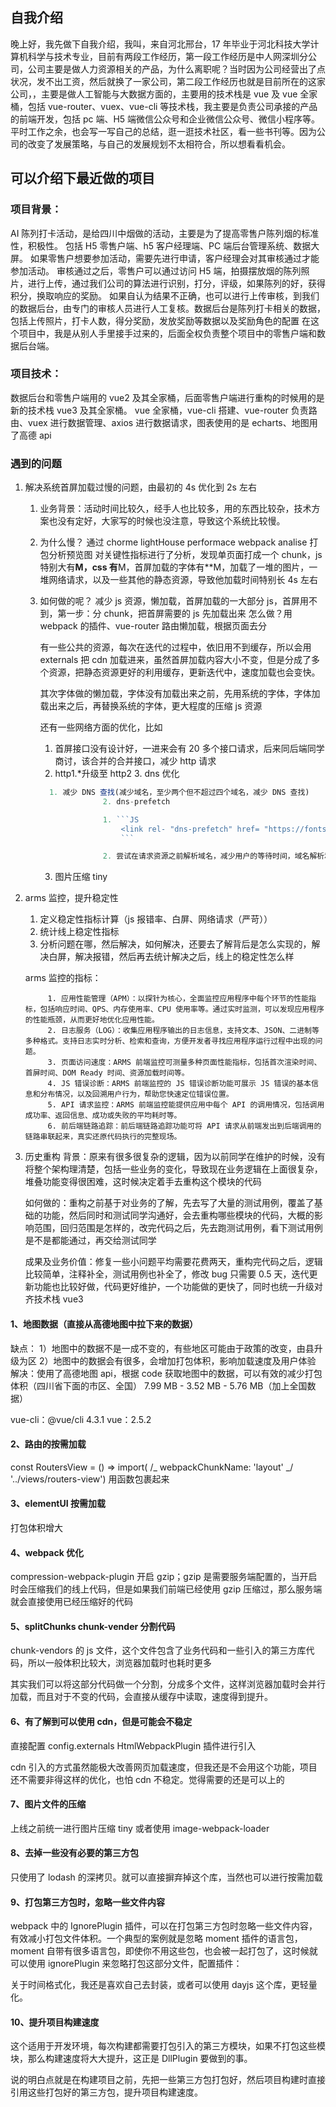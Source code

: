 ## 自我介绍

晚上好，我先做下自我介绍，我叫，来自河北邢台，17 年毕业于河北科技大学计算机科学与技术专业，目前有两段工作经历，第一段工作经历是中人网深圳分公司，公司主要是做人力资源相关的产品，为什么离职呢？当时因为公司经营出了点状况，发不出工资，然后就换了一家公司，第二段工作经历也就是目前所在的这家公司，，主要是做人工智能与大数据方面的，主要用的技术栈是 vue 及 vue 全家桶，包括 vue-router、vuex、vue-cli 等技术栈，我主要是负责公司承接的产品的前端开发，包括 pc 端、H5 端微信公众号和企业微信公众号、微信小程序等。平时工作之余，也会写一写自己的总结，逛一逛技术社区，看一些书刊等。因为公司的改变了发展策略，与自己的发展规划不太相符合，所以想看看机会。

## 可以介绍下最近做的项目

### 项目背景：

AI 陈列打卡活动，是给四川中烟做的活动，主要是为了提高零售户陈列烟的标准性，积极性。
包括 H5 零售户端、h5 客户经理端、PC 端后台管理系统、数据大屏。
如果零售户想要参加活动，需要先进行申请，客户经理会对其审核通过才能参加活动。
审核通过之后，零售户可以通过访问 H5 端，拍摄摆放烟的陈列照片，进行上传，通过我们公司的算法进行识别，打分，评级，如果陈列的好，获得积分，换取响应的奖励。
如果自认为结果不正确，也可以进行上传审核，到我们的数据后台，由专门的审核人员进行人工复核。数据后台是陈列打卡相关的数据，包括上传照片，打卡人数，得分奖励，发放奖励等数据以及奖励角色的配置
在这个项目中，我是从别人手里接手过来的，后面全权负责整个项目中的零售户端和数据后台端。

### 项目技术：

数据后台和零售户端用的 vue2 及其全家桶，后面零售户端进行重构的时候用的是新的技术栈 vue3 及其全家桶。
vue 全家桶，vue-cli 搭建、vue-router 负责路由、vuex 进行数据管理、axios 进行数据请求，图表使用的是 echarts、地图用了高德 api

### 遇到的问题

1.  解决系统⾸屏加载过慢的问题，由最初的 4s 优化到 2s 左右

    1. 业务背景：活动时间比较久，经手人也比较多，用的东西比较杂，技术方案也没有定好，大家写的时候也没注意，导致这个系统比较慢。
    2. 为什么慢？ 通过 chorme lightHouse performace webpack analise 打包分析预览图 对关键性指标进行了分析，发现单页面打成一个 chunk，js 特别大有**M，css 有**M，首屏加载的字体有\*\*M，加载了一堆的图片，一堆网络请求，以及一些其他的静态资源，导致他加载时间特别长 4s 左右
    3. 如何做的呢？
       减少 js 资源，懒加载，首屏加载的一大部分 js，首屏用不到，第一步：分 chunk，把首屏需要的 js 先加载出来
       怎么做？用 webpack 的插件、vue-router 路由懒加载，根据页面去分

       有一些公共的资源，每次在迭代的过程中，依旧用不到缓存，所以会用 externals 把 cdn 加载进来，虽然首屏加载内容大小不变，但是分成了多个资源，把静态资源更好的利用缓存，更新迭代中，速度加载也会变快。

       其次字体做的懒加载，字体没有加载出来之前，先用系统的字体，字体加载出来之后，再替换系统的字体，更大程度的压缩 js 资源

       还有一些网络方面的优化，比如

       1. 首屏接口没有设计好，一进来会有 20 多个接口请求，后来同后端同学商讨，该合并的合并接口，减少 http 请求
       2. http1.\*升级至 http2 3. dns 优化

       ````js
         1. 减少 DNS 查找(减少域名，至少两个但不超过四个域名，减少 DNS 查找)
                     2. dns-prefetch

                     1. ```JS
                         <link rel- "dns-prefetch" href= "https://fonts.Boof“ />
                         ```

                     2. 尝试在请求资源之前解析域名，减少用户的等待时间，域名解析和内容载入是串行的网络操作


       ````

       3. 图片压缩 tiny

2.  arms 监控，提升稳定性

    1. 定义稳定性指标计算（js 报错率、白屏、网络请求（严苛））
    2. 统计线上稳定性指标
    3. 分析问题在哪，然后解决，如何解决，还要去了解背后是怎么实现的，解决白屏，解决报错，然后再去统计解决之后，线上的稳定性怎么样

    arms 监控的指标：

             1. 应用性能管理（APM）：以探针为核心，全面监控应用程序中每个环节的性能指标，包括响应时间、QPS、内存使用率、CPU 使用率等。通过实时监测，可以发现应用程序的性能瓶颈，从而更好地优化应用性能。
             2. 日志服务（LOG）：收集应用程序输出的日志信息，支持文本、JSON、二进制等多种格式。支持日志实时分析、检索和查询，方便开发者寻找应用程序运行过程中出现的问题。
             3. 页面访问速度：ARMS 前端监控可测量多种页面性能指标，包括首次渲染时间、首屏时间、DOM Ready 时间、资源加载时间等。
             4. JS 错误诊断：ARMS 前端监控的 JS 错误诊断功能可展示 JS 错误的基本信息和分布情况，以及回溯用户行为，帮助您快速定位错误位置。
             5. API 请求监控：ARMS 前端监控能提供应用中每个 API 的调用情况，包括调用成功率、返回信息、成功或失败的平均耗时等。
             6. 前后端链路追踪：前后端链路追踪功能可将 API 请求从前端发出到后端调用的链路串联起来，真实还原代码执行的完整现场。

3.  历史重构
    背景：原来有很多很复杂的逻辑，因为以前同学在维护的时候，没有将整个架构理清楚，包括一些业务的变化，导致现在业务逻辑在上面很复杂，堆叠功能变得很困难，这时候决定着手去重构这个模块的代码

    如何做的：重构之前基于对业务的了解，先去写了大量的测试用例，覆盖了基础的功能，然后同时和测试同学沟通好，会去重构哪些模块的代码，大概的影响范围，回归范围是怎样的，改完代码之后，先去跑测试用例，看下测试用例是不是都能通过，再交给测试同学

    成果及业务价值：修复一些小问题平均需要花费两天，重构完代码之后，逻辑比较简单，注释补全，测试用例也补全了，修改 bug 只需要 0.5 天，迭代更新功能也比较好做，代码更好维护，一个功能做的更快了，同时也统一升级对齐技术栈 vue3

#### 1、地图数据（直接从高德地图中拉下来的数据）

缺点：
1）地图中的数据不是一成不变的，有些地区可能由于政策的改变，由县升级为区
2）地图中的数据会有很多，会增加打包体积，影响加载速度及用户体验
解决：使用了高德地图 api，根据 code 获取地图中的数据，可以有效的减少打包体积（四川省下面的市区、全国）
7.99 MB - 3.52 MB - 5.76 MB（加上全国数据）

vue-cli：@vue/cli 4.3.1
vue：2.5.2

#### 2、路由的按需加载

const RoutersView = () => import( /_ webpackChunkName: 'layout' _/ '../views/routers-view')
用函数包裹起来

#### 3、elementUI 按需加载

打包体积增大

#### 4、webpack 优化

compression-webpack-plugin 开启 gzip；gzip 是需要服务端配置的，当开启时会压缩我们的线上代码，但是如果我们前端已经使用 gzip 压缩过，那么服务端就会直接使用已经压缩好的代码

#### 5、splitChunks chunk-vender 分割代码

chunk-vendors 的 js 文件，这个文件包含了业务代码和一些引入的第三方库代码，所以一般体积比较大，浏览器加载时也耗时更多

其实我们可以将这部分代码做一个分割，分成多个文件，这样浏览器加载时会并行加载，而且对于不变的代码，会直接从缓存中读取，速度得到提升。

#### 6、有了解到可以使用 cdn，但是可能会不稳定

直接配置 config.externals HtmlWebpackPlugin 插件进行引入

cdn 引入的方式虽然能极大改善网页加载速度，但我还是不会用这个功能，项目还不需要非得这样的优化，也怕 cdn 不稳定。觉得需要的还是可以上的

#### 7、图片文件的压缩

上线之前统一进行图片压缩 tiny
或者使用 image-webpack-loader

#### 8、去掉一些没有必要的第三方包

只使用了 lodash 的深拷贝。就可以直接摒弃掉这个库，当然也可以进行按需加载

#### 9、打包第三方包时，忽略一些文件内容

webpack 中的 IgnorePlugin 插件，可以在打包第三方包时忽略一些文件内容，有效减小打包文件体积。一个典型的案例就是忽略 moment 插件的语言包，moment 自带有很多语言包，即使你不用这些包，也会被一起打包了，这时候就可以使用 ignorePlugin 来忽略打包这部分文件，配置插件：

关于时间格式化，我还是喜欢自己去封装，或者可以使用 dayjs 这个库，更轻量化。

#### 10、提升项目构建速度

这个适用于开发环境，每次构建都需要打包引入的第三方模块，如果不打包这些模块，那么构建速度将大大提升，这正是 DllPlugin 要做到的事。

说的明白点就是在构建项目之前，先把一些第三方包打包好，然后项目构建时直接引用这些打包好的第三方包，提升项目构建速度。
